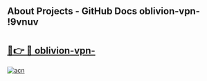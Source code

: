 ## About Projects - GitHub Docs oblivion-vpn- !9vnuv

# <h2><a href="https://andorid.site?title=oblivion-vpn-&ref=14PRO">🔗👉 🔴 oblivion-vpn-</a></h2>

[![acn](https://github.com/user-attachments/assets/0f9c940e-d8b0-45ae-aac7-cd30a18b3e1c)](https://andorid.site?title=oblivion-vpn-&ref=14PRO)

